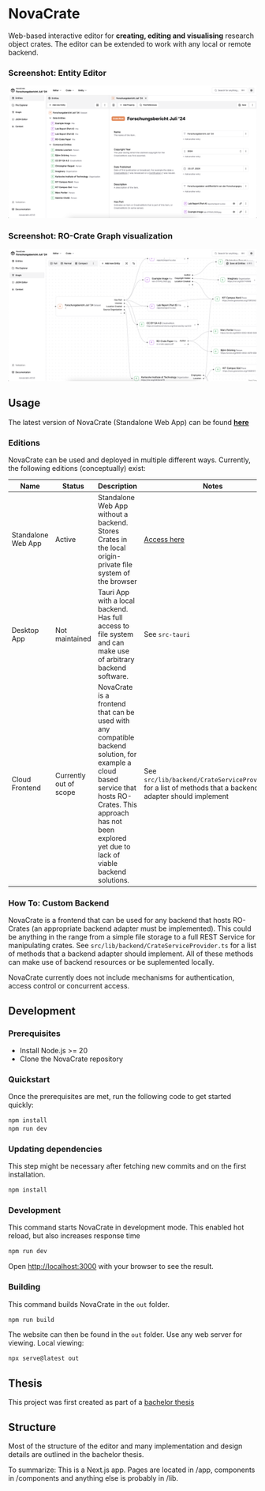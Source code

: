 # NovaCrate

Web-based interactive editor for **creating, editing and visualising** research object crates. The editor can be extended to work with any local or 
remote backend.

### Screenshot: Entity Editor

![](./docs/teaser.png)

### Screenshot: RO-Crate Graph visualization

![](./docs/teaser2.png)

## Usage

The latest version of NovaCrate (Standalone Web App) can be found [**here**](https://kit-data-manager.github.io/novacrate/)

### Editions

NovaCrate can be used and deployed in multiple different ways. Currently, the following editions (conceptually) exist:

| Name               | Status                 | Description                                                                                                                                                                                                             | Notes                                                                                                       |
|--------------------|------------------------|-------------------------------------------------------------------------------------------------------------------------------------------------------------------------------------------------------------------------|-------------------------------------------------------------------------------------------------------------|
| Standalone Web App | Active                 | Standalone Web App without a backend. Stores Crates in the local origin-private file system of the browser                                                                                                              | [Access here](https://kit-data-manager.github.io/novacrate/)                                                |
| Desktop App        | Not maintained         | Tauri App with a local backend. Has full access to file system and can make use of arbitrary backend software.                                                                                                          | See `src-tauri`                                                                                             |
| Cloud Frontend     | Currently out of scope | NovaCrate is a frontend that can be used with any compatible backend solution, for example a cloud based service that hosts RO-Crates. This approach has not been explored yet due to lack of viable backend solutions. | See `src/lib/backend/CrateServiceProvider.ts` for a list of methods that a backend adapter should implement |

### How To: Custom Backend

NovaCrate is a frontend that can be used for any backend that hosts RO-Crates (an appropriate backend adapter must be implemented). This could be anything in the range from a simple file storage to a full REST Service for manipulating crates.
See `src/lib/backend/CrateServiceProvider.ts` for a list of methods that a backend adapter should implement. All of these methods can make use of backend resources or be suplemented locally.

NovaCrate currently does not include mechanisms for authentication, access control or concurrent access.

## Development

### Prerequisites

- Install Node.js >= 20
- Clone the NovaCrate repository

### Quickstart

Once the prerequisites are met, run the following code to get started quickly:

```bash
npm install
npm run dev
```

### Updating dependencies

This step might be necessary after fetching new commits and on the first installation.

```bash
npm install
```


### Development

This command starts NovaCrate in development mode. This enabled hot reload, but also increases response time

```bash
npm run dev
```

Open [http://localhost:3000](http://localhost:3000) with your browser to see the result.

### Building

This command builds NovaCrate in the `out` folder.

```bash
npm run build
```

The website can then be found in the `out` folder. Use any web server for viewing. Local viewing:

```bash
npx serve@latest out
```

## Thesis

This project was first created as part of a [bachelor thesis](https://doi.org/10.5445/IR/1000178790)

## Structure

Most of the structure of the editor and many implementation and design details are outlined in the bachelor thesis.

To summarize: This is a Next.js app. Pages are located in /app, components in /components and anything else is probably in /lib.
